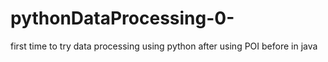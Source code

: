 # pythonDataProcessing-0-
first time to try data processing using python after using POI before in java
